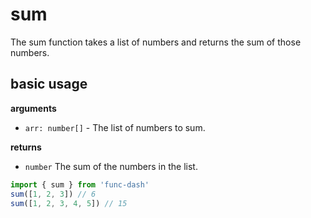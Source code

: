 # sum

The sum function takes a list of numbers and returns the sum of those numbers.

## basic usage

**arguments**
- `arr: number[]` - The list of numbers to sum.

**returns**
- `number`  The sum of the numbers in the list.

```ts
import { sum } from 'func-dash'
sum([1, 2, 3]) // 6
sum([1, 2, 3, 4, 5]) // 15
```
